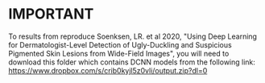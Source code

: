 # IMPORTANT
To results from reproduce Soenksen, LR. et al 2020, "Using Deep Learning for Dermatologist-Level Detection of Ugly-Duckling and Suspicious Pigmented Skin Lesions from Wide-Field Images", you will need to download this folder which contains DCNN models from the following link: https://www.dropbox.com/s/crib0kyjl5z0vli/output.zip?dl=0
